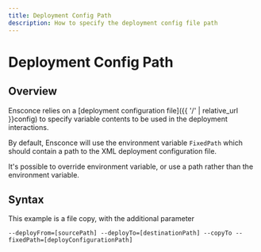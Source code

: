 ```yaml
---
title: Deployment Config Path
description: How to specify the deployment config file path
---
```


# Deployment Config Path

## Overview

Ensconce relies on a [deployment configuration file]({{ '/' | relative_url }}config) to specify variable contents to be used in the deployment interactions.

By default, Ensconce will use the environment variable `FixedPath` which should contain a path to the XML deployment configuration file.

It's possible to override environment variable, or use a path rather than the environment variable.

## Syntax

This example is a file copy, with the additional parameter

`--deployFrom=[sourcePath] --deployTo=[destinationPath] --copyTo --fixedPath=[deployConfigurationPath]`
